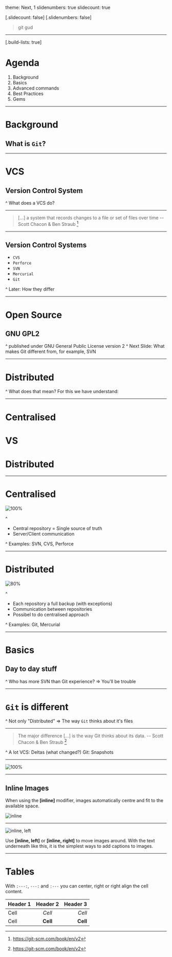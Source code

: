 theme: Next, 1
slidenumbers: true
slidecount: true

[.slidecount: false]
[.slidenumbers: false]

> git gud

---
[.build-lists: true]

# Agenda

1. Background
2. Basics
3. Advanced commands
4. Best Practices
5. Gems

---

# Background
## What is `Git`?

---

# VCS
## Version Control System

^
What does a VCS do?

---

> [...] a system that records changes to a file or set of files over time
-- Scott Chacon & Ben Straub [^ProGit]

---

## Version Control Systems

- `CVS`
- `Perforce`
- `SVN`
- `Mercurial`
- `Git`

^
Later: How they differ

---

# Open Source
## GNU GPL2

^
published under GNU General Public License version 2
^
Next Slide: What makes Git different from, for example, SVN

---

# Distributed

^
What does that mean? For this we have understand:

---

# Centralised
# VS
# Distributed

---

# Centralised

![100%](images/centralized.png)

^
- Central repository = Single source of truth
- Server/Client communication

^
Examples: SVN, CVS, Perforce

---

# Distributed

![80%](images/distributed.png)

^
- Each repository a full backup (with exceptions)
- Communication between repositories
- Possibel to do centralised approach

^
Examples: Git, Mercurial

---

# Basics
## Day to day stuff

^
Who has more SVN than Git experience?
=> You'll be trouble

---

# `Git` is different

^
Not only "Distributed"
=> The way `Git` thinks about it's files

---

> The major difference [...] is the way Git thinks about its data.
-- Scott Chacon & Ben Straub [^ProGit]

^
A lot VCS: Deltas (what changed?)
Git: Snapshots

---

![100%](images/snapshots.png)

<!--         Version 1
        File A    -> A1 -> *A1* -> A2 -> *A2*
        File B    -> *B* -> *B* -> B1 -> B2
        File C    -> C1 ->  -> 
 -->

---

## Inline Images

When using the **[inline]** modifier, images automatically centre and fit to the available space.

![inline](http://deckset-assets.s3-website-us-east-1.amazonaws.com/colnago2.jpg)

---

![inline, left](http://deckset-assets.s3-website-us-east-1.amazonaws.com/colnago2.jpg)

Use **[inline, left]** or **[inline, right]** to move images around. With the text underneath like this, it is the simplest ways to add captions to images.

---

# Tables

With `:---:`, `---:` and `:---` you can center, right or right align the cell content.

  Header 1 |    Header 2   |   Header 3   |
-----------| :-----------: | -----------: |
Cell       |     _Cell_    |     *Cell*
Cell       |   **Cell**    |     __Cell__

[^ProGit]: https://git-scm.com/book/en/v2